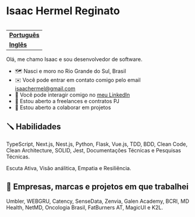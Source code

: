 <h1 align="left">Isaac Hermel Reginato</h1>

<table align="right">
  <tr>
    <td>
      <strong>
        <a href="README.md">Português</a>
      </strong>
    </td>
  </tr>
  <tr>
    <td>
      <strong>
        <a href="README-EN.md">Inglês</a>
      </strong>
    </td>
  </tr>
</table>

Olá, me chamo Isaac e sou desenvolvedor de software.

- 🗺️ Nasci e moro no Rio Grande do Sul, Brasil
- ✉️ Você pode entrar em contato comigo pelo email [isaachermel@gmail.com](isaachermel@gmail.com)
- 💼 Você pode interagir comigo no [meu LinkedIn](https://www.linkedin.com/in/isaachermel/)
- 💼 Estou aberto a freelances e contratos PJ
- 🤝 Estou aberto a colaborar em projetos

## 🪛 Habilidades

TypeScript, Next.js, Nest.js, Python, Flask, Vue.js, TDD, BDD, Clean Code, Clean Architecture, SOLID, Jest, Documentações Técnicas e Pesquisas Técnicas.

Escuta Ativa, Visão análitica, Empatia e Resiliência.

## 💼 Empresas, marcas e projetos em que trabalhei

Umbler, WEBGRU, Catency, SenseData, Zenvia, Galen Academy, BCRI, MD Health, NetMD, Oncologia Brasil, FatBurners AT, MagicUI e K2L.
